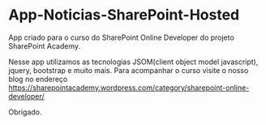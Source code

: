 # App-Noticias-SharePoint-Hosted
App criado para o curso do SharePoint Online Developer do projeto SharePoint Academy.

Nesse app utilizamos as tecnologias JSOM(client object model javascript), jquery, bootstrap e muito mais.
Para acompanhar o curso visite o nosso blog no endereço https://sharepointacademy.wordpress.com/category/sharepoint-online-developer/

Obrigado.
